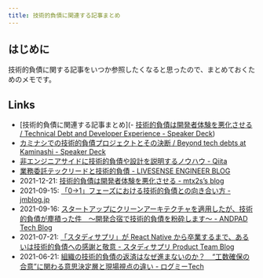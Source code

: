 ```yaml
---
title: 技術的負債に関連する記事まとめ
---
```


## はじめに

技術的負債に関する記事をいつか参照したくなると思ったので、まとめておくためのメモです。

## Links

- [技術的負債に関連する記事まとめ](- [技術的負債は開発者体験を悪化させる / Technical Debt and Developer Experience - Speaker Deck](https://speakerdeck.com/mtx2s/technical-debt-and-developer-experience))
- [カミナシでの技術的負債プロジェクトとその決断 / Beyond tech debts at Kaminashi - Speaker Deck](https://mryhryki.com/scrap/20220902-084413.html)
- [非エンジニアサイドに技術的負債や設計を説明するノウハウ - Qiita](https://qiita.com/MinoDriven/items/2d63dcaa92b50b049889)
- [業務委託テックリードと技術的負債 - LIVESENSE ENGINEER BLOG](https://made.livesense.co.jp/entry/2022/09/16/083000)
- 2021-12-21: [技術的負債は開発者体験を悪化させる - mtx2s’s blog](https://mtx2s.hatenablog.com/entry/2021/12/21/084227)
- 2021-09-15: [「0→1」フェーズにおける技術的負債との向き合い方 - jmblog.jp](https://jmblog.jp/posts/2021-09-15/how-to-deal-with-technical-debt-in-start-up-companies)
- 2021-09-16: [スタートアップにクリーンアーキテクチャを適用したが、技術的負債が塵積った件　〜開発合宿で技術的負債を粉砕します〜 - ANDPAD Tech Blog](https://tech.andpad.co.jp/entry/2021/09/16/170000)
- 2021-07-21: [「スタディサプリ」が React Native から卒業するまで、あるいは技術的負債への感謝と敬意 - スタディサプリ Product Team Blog](https://blog.studysapuri.jp/entry/2021/07/21/080000)
- 2021-06-21: [組織の技術的負債の返済はなぜ進まないのか？　“工数確保の合意”に関わる意思決定層と現場視点の違い - ログミーTech](https://logmi.jp/tech/articles/324486)
